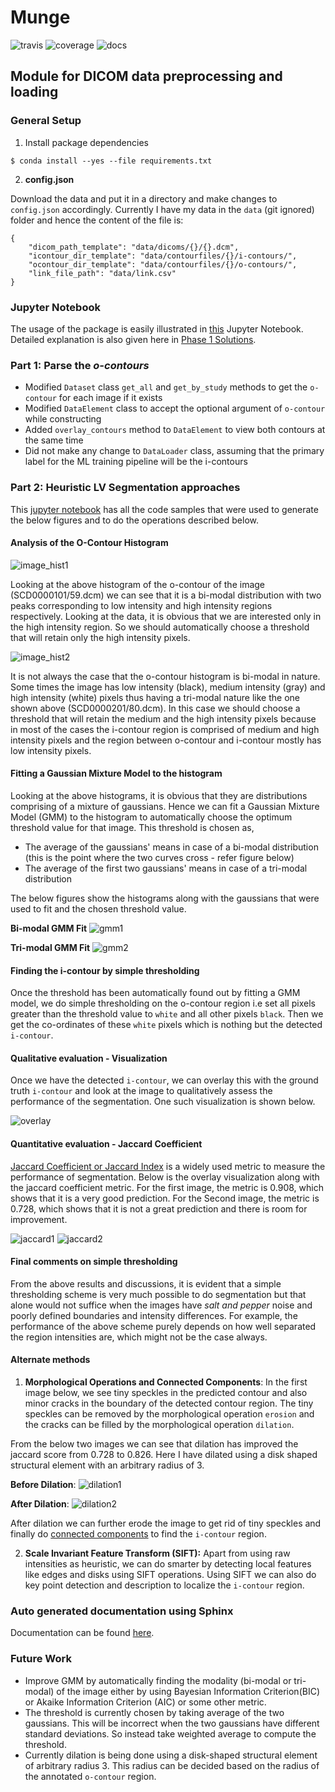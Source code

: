 # Munge
![travis](https://travis-ci.org/srivathsapv/dicom-munge.svg?branch=master)
![coverage](https://github.com/srivathsapv/dicom-munge/blob/master/coverage.svg)
![docs](https://readthedocs.org/projects/dicom-munge/badge/?version=latest)

## Module for DICOM data preprocessing and loading

### General Setup

1. Install package dependencies
```
$ conda install --yes --file requirements.txt
```

2. **config.json**

Download the data and put it in a directory and make changes to `config.json` accordingly. Currently I have my data in the `data`
(git ignored) folder and hence the content of the file is:

```
{
    "dicom_path_template": "data/dicoms/{}/{}.dcm",
    "icontour_dir_template": "data/contourfiles/{}/i-contours/",
    "ocontour_dir_template": "data/contourfiles/{}/o-contours/",
    "link_file_path": "data/link.csv"
}
```

### Jupyter Notebook

The usage of the package is easily illustrated in [this](https://github.com/srivathsapv/dicom-munge/blob/master/Usage.ipynb)
Jupyter Notebook. Detailed explanation is also given here in [Phase 1
Solutions](https://github.com/srivathsapv/dicom-munge/wiki/Phase-1-Answers).


### Part 1: Parse the _o-contours_

* Modified `Dataset` class `get_all` and `get_by_study` methods to get the `o-contour` for each image if it exists
* Modified `DataElement` class to accept the optional argument of `o-contour` while constructing
* Added `overlay_contours` method to `DataElement` to view both contours at the same time
* Did not make any change to `DataLoader` class, assuming that the primary label for the ML training pipeline will be the
i-contours

### Part 2: Heuristic LV Segmentation approaches

This [jupyter notebook](https://github.com/srivathsapv/dicom-munge/blob/master/Thresholding.ipynb) has all the code samples that
were used to generate the below figures and to do the operations described below.

#### Analysis of the O-Contour Histogram

![image_hist1](https://user-images.githubusercontent.com/1017519/36243640-87670886-11f0-11e8-9132-dd6abd6e07c3.png)

Looking at the above histogram of the o-contour of the image (SCD0000101/59.dcm) we can see that it is a bi-modal distribution
with two peaks corresponding to low intensity and high intensity regions respectively. Looking at the data, it is obvious that
we are interested only in the high intensity region. So we should automatically choose a threshold that will retain only the high
intensity pixels.

![image_hist2](https://user-images.githubusercontent.com/1017519/36243645-8b12e82e-11f0-11e8-8ecc-fa26a66b7bfa.png)

It is not always the case that the o-contour histogram is bi-modal in nature. Some times the image has low intensity (black),
medium intensity (gray) and high intensity (white) pixels thus having a tri-modal nature like the one shown above
(SCD0000201/80.dcm). In this case we should choose a threshold that will retain the medium and the high intensity pixels because
in most of the cases the i-contour region is comprised of medium and high intensity pixels and the region between o-contour and
i-contour mostly has low intensity pixels.

#### Fitting a Gaussian Mixture Model to the histogram

Looking at the above histograms, it is obvious that they are distributions comprising of a mixture of gaussians. Hence we can
fit a Gaussian Mixture Model (GMM) to the histogram to automatically choose the optimum threshold value for that image. This
threshold is chosen as,

* The average of the gaussians' means in case of a bi-modal distribution (this is the point where the two curves cross -
  refer figure below)
* The average of the first two gaussians' means in case of a tri-modal distribution

The below figures show the histograms along with the gaussians that were used to fit and the chosen threshold value.

**Bi-modal GMM Fit**
![gmm1](https://user-images.githubusercontent.com/1017519/36243997-5f6dfeaa-11f2-11e8-81b5-689f0f61eac3.png)

**Tri-modal GMM Fit**
![gmm2](https://user-images.githubusercontent.com/1017519/36244001-60a4a896-11f2-11e8-9e07-72eb9d4e0e3f.png)

#### Finding the i-contour by simple thresholding

Once the threshold has been automatically found out by fitting a GMM model, we do simple thresholding on the o-contour region i.e
set all pixels greater than the threshold value to `white` and all other pixels `black`. Then we get the co-ordinates
of these `white` pixels which is nothing but the detected `i-contour`.

#### Qualitative evaluation - Visualization

Once we have the detected `i-contour`, we can overlay this with the ground truth `i-contour` and look at the image to
qualitatively assess the performance of the segmentation. One such visualization is shown below.

![overlay](https://user-images.githubusercontent.com/1017519/36244323-c398cd46-11f3-11e8-922b-1d0ab7156384.png)

#### Quantitative evaluation - Jaccard Coefficient

[Jaccard Coefficient or Jaccard Index](https://en.wikipedia.org/wiki/Jaccard_index) is a widely used metric to measure the
performance of segmentation. Below is the overlay visualization along with the jaccard coefficient metric. For the first
image, the metric is 0.908, which shows that it is a very good prediction. For the Second image, the metric is 0.728, which
shows that it is not a great prediction and there is room for improvement.

![jaccard1](https://user-images.githubusercontent.com/1017519/36244692-44306bde-11f5-11e8-881c-f3702242334c.png)
![jaccard2](https://user-images.githubusercontent.com/1017519/36245170-d7cc3736-11f7-11e8-9bc2-9f0d0f0da7fc.png)

#### Final comments on simple thresholding

From the above results and discussions, it is evident that a simple thresholding scheme is very much possible to do
segmentation but that alone would not suffice when the images have _salt and pepper_ noise and poorly defined boundaries and
intensity differences. For example, the performance of the above scheme purely depends on how well separated the region
intensities are, which might not be the case always.

#### Alternate methods

1. **Morphological Operations and Connected Components**:
In the first image below, we see tiny speckles in the predicted contour and also minor cracks in the boundary of the detected
contour region. The tiny speckles can be removed by the morphological operation `erosion` and the cracks can be filled
by the morphological operation `dilation`.

From the below two images we can see that dilation has improved the jaccard score from 0.728 to 0.826. Here I have dilated
using a disk shaped structural element with an arbitrary radius of 3.

**Before Dilation**:
![dilation1](https://user-images.githubusercontent.com/1017519/36245170-d7cc3736-11f7-11e8-9bc2-9f0d0f0da7fc.png)

**After Dilation**:
![dilation2](https://user-images.githubusercontent.com/1017519/36245360-be1bef88-11f8-11e8-86f7-4fc5dbf57bce.png)

After dilation we can further erode the image to get rid of tiny speckles and finally do [connected
components](http://scikit-image.org/docs/dev/api/skimage.measure.html#skimage.measure.label) to find the `i-contour` region.

2. **Scale Invariant Feature Transform (SIFT):**
Apart from using raw intensities as heuristic, we can do smarter by detecting local features like edges and disks using SIFT
operations. Using SIFT we can also do key point detection and description to localize the `i-contour` region.

### Auto generated documentation using Sphinx
Documentation can be found [here](http://dicom-munge.readthedocs.io/en/latest/).

### Future Work
* Improve GMM by automatically finding the modality (bi-modal or tri-modal) of the image either by using Bayesian Information
Criterion(BIC) or Akaike Information Criterion (AIC) or some other metric.
* The threshold is currently chosen by taking average of the two gaussians. This will be incorrect when the two gaussians have
different standard deviations. So instead take weighted average to compute the threshold.
* Currently dilation is being done using a disk-shaped structural element of arbitrary radius 3. This radius can be decided
based on the radius of the annotated `o-contour` region.
